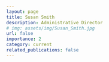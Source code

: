 ```yaml
---
layout: page
title: Susan Smith
description: Administrative Director
# img: assets/img/Susan_Smith.jpg
url: false
importance: 2
category: current
related_publications: false
---
```

